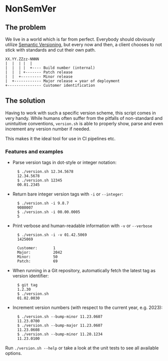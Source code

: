 # NonSemVer

## The problem

We live in a world which is far from perfect. Everybody should obviously utilize [Semantic
Versioning](http://semver.org/), but every now and then, a client chooses to not stick with
standards and cut their own path.

    XX.YY.ZZzz-NNNN
    |  |  | |  |
    |  |  | |  +---- Build number (internal)
    |  |  | +------- Patch release
    |  |  +--------- Minor release
    |  +------------ Major release = year of deployment
    +--------------- Customer identification

## The solution

Having to work with such a specific version scheme, this script comes in very handy. While humans
often suffer from the pitfalls of non-standard and unintuitive conventions, `version.sh` is able to
properly show, parse and even increment any version number if needed.

This makes it the ideal tool for use in CI pipelines etc.

### Features and examples

- Parse version tags in dot-style or integer notation:

        $ ./version.sh 12.34.5678
        12.34.5678
        $ ./version.sh 12345
        00.01.2345

- Return bare integer version tags with `-i` or `--integer`:

        $ ./version.sh -i 9.8.7
        9080007
        $ ./version.sh -i 00.00.0005
        5

- Print verbose and human-readable information with `-v` or `--verbose`

        $ ./version.sh -i -v 01.42.5069
        1425069

        Customer:       1
        Major:          2042
        Minor:          50
        Patch:          69

- When running in a Git repository, automatically fetch the latest tag as version identifier:

        $ git tag
        1.2.30
        $ ./version.sh
        01.02.0030

- Increment version numbers (with respect to the current year, e.g. 2023):

        $ ./version.sh --bump-minor 11.23.0607
        11.23.0700
        $ ./version.sh --bump-major 11.23.0607
        11.23.0608
        $ ./version.sh --bump-minor 11.20.1234
        11.23.0100

Run `./version.sh --help` or take a look at the unit tests to see all available options.
